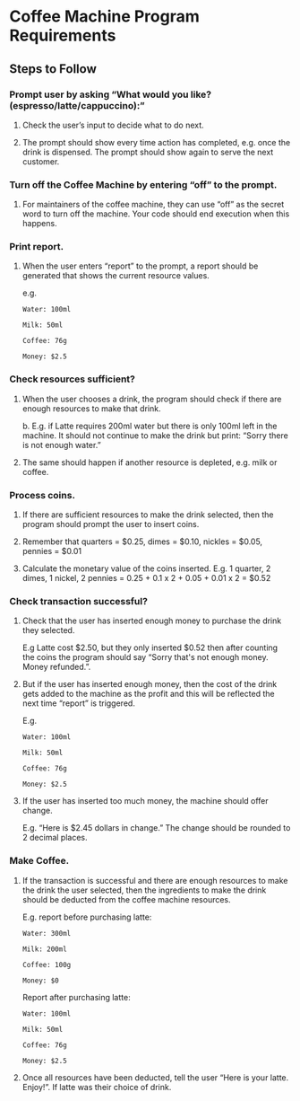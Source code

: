 #   Coffee Machine Program Requirements

## Steps to Follow

###  Prompt user by asking “What would you like? (espresso/latte/cappuccino):”

1. Check the user’s input to decide what to do next.

2. The prompt should show every time action has completed, e.g. once the drink is
    dispensed. The prompt should show again to serve the next customer.


### Turn off the Coffee Machine by entering “off” to the prompt.

1.  For maintainers of the coffee machine, they can use “off” as the secret word to turn off
    the machine. Your code should end execution when this happens.


###  Print report.

1.  When the user enters “report” to the prompt, a report should be generated that shows
    the current resource values. 
    
    e.g.

        Water: 100ml

        Milk: 50ml
        
        Coffee: 76g
        
        Money: $2.5



### Check resources sufficient?

1.  When the user chooses a drink, the program should check if there are enough
    resources to make that drink.

    b. E.g. if Latte requires 200ml water but there is only 100ml left in the machine. It should
        not continue to make the drink but print: “Sorry there is not enough water.”

2.  The same should happen if another resource is depleted, e.g. milk or coffee.



### Process coins.

1.  If there are sufficient resources to make the drink selected, then the program should
    prompt the user to insert coins.

2.  Remember that quarters = $0.25, dimes = $0.10, nickles = $0.05, pennies = $0.01

3.  Calculate the monetary value of the coins inserted. E.g. 1 quarter, 2 dimes, 1 nickel, 2
    pennies = 0.25 + 0.1 x 2 + 0.05 + 0.01 x 2 = $0.52

### Check transaction successful?

1.  Check that the user has inserted enough money to purchase the drink they selected.

    E.g Latte cost $2.50, but they only inserted $0.52 then after counting the coins the
    program should say “Sorry that's not enough money. Money refunded.”.


2.  But if the user has inserted enough money, then the cost of the drink gets added to the
    machine as the profit and this will be reflected the next time “report” is triggered. 
    
    E.g.
    
        Water: 100ml
        
        Milk: 50ml
        
        Coffee: 76g
        
        Money: $2.5

3.  If the user has inserted too much money, the machine should offer change.

    E.g. “Here is $2.45 dollars in change.” The change should be rounded to 2 decimal
    places.

### Make Coffee.
1.  If the transaction is successful and there are enough resources to make the drink the
    user selected, then the ingredients to make the drink should be deducted from the
    coffee machine resources.

    E.g. report before purchasing latte:

        Water: 300ml

        Milk: 200ml

        Coffee: 100g

        Money: $0

    Report after purchasing latte:

        Water: 100ml

        Milk: 50ml

        Coffee: 76g

        Money: $2.5

2.  Once all resources have been deducted, tell the user “Here is your latte. Enjoy!”. If
    latte was their choice of drink.


